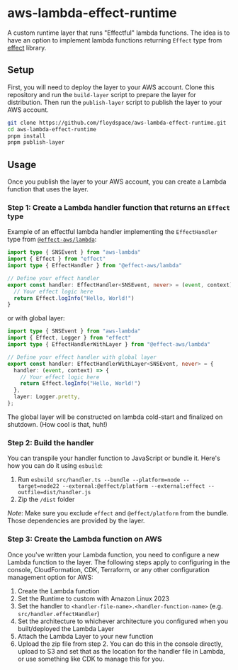 # aws-lambda-effect-runtime

A custom runtime layer that runs "Effectful" lambda functions.
The idea is to have an option to implement lambda functions returning `Effect` type from [effect](https://github.com/Effect-TS/effect) library.

## Setup

First, you will need to deploy the layer to your AWS account. Clone this repository and run the `build-layer` script to prepare the layer for distribution. Then run the `publish-layer` script to publish the layer to your AWS account.

```sh
git clone https://github.com/floydspace/aws-lambda-effect-runtime.git
cd aws-lambda-effect-runtime
pnpm install
pnpm publish-layer
```

## Usage

Once you publish the layer to your AWS account, you can create a Lambda function that uses the layer.

### Step 1: Create a Lambda handler function that returns an `Effect` type

Example of an effectful lambda handler implementing the `EffectHandler` type from [`@effect-aws/lambda`](https://github.com/floydspace/effect-aws/tree/main/packages/lambda):

```typescript
import type { SNSEvent } from "aws-lambda"
import { Effect } from "effect"
import type { EffectHandler } from "@effect-aws/lambda"

// Define your effect handler
export const handler: EffectHandler<SNSEvent, never> = (event, context) => {
  // Your effect logic here
  return Effect.logInfo("Hello, World!")
}
```

or with global layer:

```typescript
import type { SNSEvent } from "aws-lambda"
import { Effect, Logger } from "effect"
import type { EffectHandlerWithLayer } from "@effect-aws/lambda"

// Define your effect handler with global layer
export const handler: EffectHandlerWithLayer<SNSEvent, never> = {
  handler: (event, context) => {
    // Your effect logic here
    return Effect.logInfo("Hello, World!")
  },
  layer: Logger.pretty,
};
```

The global layer will be constructed on lambda cold-start and finalized on shutdown. (How cool is that, huh!)

### Step 2: Build the handler

You can transpile your handler function to JavaScript or bundle it. Here's how you can do it using `esbuild`:

1. Run `esbuild src/handler.ts --bundle --platform=node --target=node22 --external:@effect/platform --external:effect --outfile=dist/handler.js`
2. Zip the `/dist` folder

_Note_: Make sure you exclude `effect` and `@effect/platform` from the bundle. Those dependencies are provided by the layer.

### Step 3: Create the Lambda function on AWS

Once you've written your Lambda function, you need to configure a new Lambda function to the layer. The following steps apply to configuring in the console, CloudFormation, CDK, Terraform, or any other configuration management option for AWS:

1. Create the Lambda function
2. Set the Runtime to custom with Amazon Linux 2023
3. Set the handler to `<handler-file-name>.<handler-function-name>` (e.g. `src/handler.effectHandler`)
4. Set the architecture to whichever architecture you configured when you built/deployed the Lambda Layer
5. Attach the Lambda Layer to your new function
6. Upload the zip file from step 2. You can do this in the console directly, upload to S3 and set that as the location for the handler file in Lambda, or use something like CDK to manage this for you.
